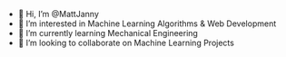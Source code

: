 - 👋 Hi, I’m @MattJanny
- 👀 I’m interested in Machine Learning Algorithms & Web Development
- 🌱 I’m currently learning Mechanical Engineering
- 💞️ I’m looking to collaborate on Machine Learning Projects

<!---
MattJanny/MattJanny is a ✨ special ✨ repository because its `README.md` (this file) appears on your GitHub profile.
You can click the Preview link to take a look at your changes.
--->

